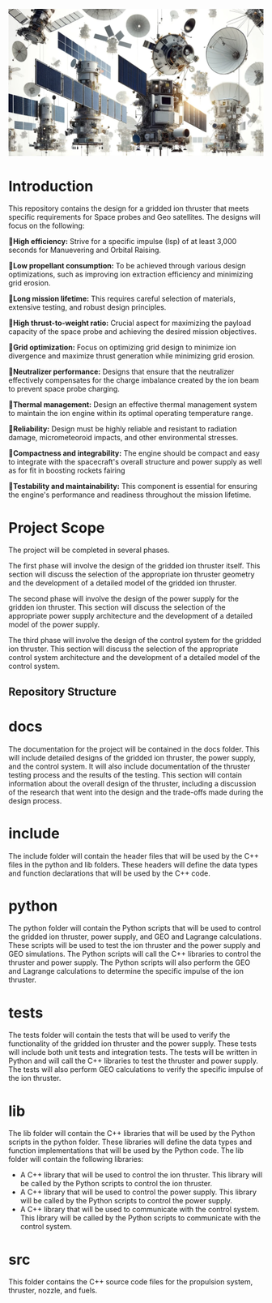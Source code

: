 ![Geosat](docs/geosats.png)


# Introduction

This repository contains the design for a gridded ion thruster that meets specific requirements for Space probes and Geo satellites. The designs will focus on the following:

**🚀High efficiency:** Strive for a specific impulse (Isp) of at least 3,000 seconds for Manuevering and Orbital Raising.

**🚀Low propellant consumption:** To be achieved through various design optimizations, such as improving ion extraction efficiency and minimizing grid erosion.

**🚀Long mission lifetime:** This requires careful selection of materials, extensive testing, and robust design principles.

**🚀High thrust-to-weight ratio:**  Crucial aspect for maximizing the payload capacity of the space probe and achieving the desired mission objectives.

**🚀Grid optimization:** Focus on optimizing grid design to minimize ion divergence and maximize thrust generation while minimizing grid erosion.

**🚀Neutralizer performance:** Designs that ensure that the neutralizer effectively compensates for the charge imbalance created by the ion beam to prevent space probe charging.

**🚀Thermal management:**  Design an effective thermal management system to maintain the ion engine within its optimal operating temperature range.

**🚀Reliability:** Design must be highly reliable and resistant to radiation damage, micrometeoroid impacts, and other environmental stresses.

**🚀Compactness and integrability:** The engine should be compact and easy to integrate with the spacecraft's overall structure and power supply as well as for fit in boosting rockets fairing 

**🚀Testability and maintainability:**  This component is essential for ensuring the engine's performance and readiness throughout the mission lifetime.

# Project Scope

The project will be completed in several phases. 

The first phase will involve the design of the gridded ion thruster itself. This section will discuss the selection of the appropriate ion thruster geometry and the development of a detailed model of the gridded ion thruster. 

The second phase will involve the design of the power supply for the gridden ion thruster. This section will discuss the selection of the appropriate power supply architecture and the development of a detailed model of the power supply.

The third phase will involve the design of the control system for the gridded ion thruster. This section will discuss the selection of the appropriate control system architecture and the development of a detailed model of the control system.

## Repository Structure

# docs

The documentation for the project will be contained in the docs folder. This will include detailed designs of the gridded ion thruster, the power supply, and the control system. It will also include documentation of the thruster testing process and the results of the testing. This section will contain information about the overall design of the thruster, including a discussion of the research that went into the design and the trade-offs made during the design process.

# include

The include folder will contain the header files that will be used by the C++ files in the python and lib folders. These headers will define the data types and function declarations that will be used by the C++ code.

# python

The python folder will contain the Python scripts that will be used to control the gridded ion thruster, power supply, and GEO and Lagrange calculations. These scripts will be used to test the ion thruster and the power supply and GEO simulations. The Python scripts will call the C++ libraries to control the thruster and power supply. The Python scripts will also perform the GEO and Lagrange calculations to determine the specific impulse of the ion thruster.

# tests

The tests folder will contain the tests that will be used to verify the functionality of the gridded ion thruster and the power supply. These tests will include both unit tests and integration tests. The tests will be written in Python and will call the C++ libraries to test the thruster and power supply. The tests will also perform GEO calculations to verify the specific impulse of the ion thruster.

# lib

The lib folder will contain the C++ libraries that will be used by the Python scripts in the python folder. These libraries will define the data types and function implementations that will be used by the Python code. The lib folder will contain the following libraries:

- A C++ library that will be used to control the ion thruster. This library will be called by the Python scripts to control the ion thruster.
- A C++ library that will be used to control the power supply. This library will be called by the Python scripts to control the power supply.
- A C++ library that will be used to communicate with the control system. This library will be called by the Python scripts to communicate with the control system.

# src

This folder contains the C++ source code files for the propulsion system, thruster, nozzle, and fuels. 

